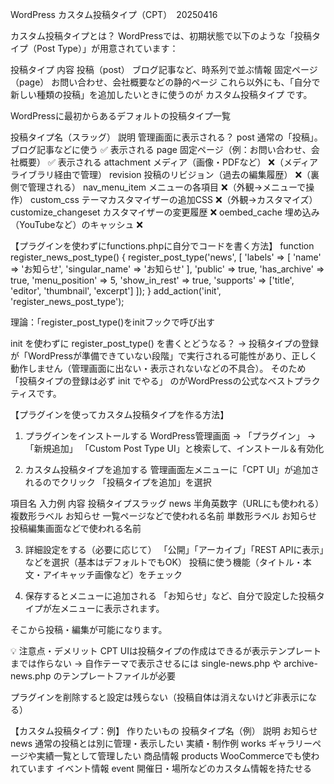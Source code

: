 WordPress カスタム投稿タイプ（CPT）　20250416

カスタム投稿タイプとは？
WordPressでは、初期状態で以下のような「投稿タイプ（Post Type）」が用意されています：

投稿タイプ	                    内容
投稿（post）	            ブログ記事など、時系列で並ぶ情報
固定ページ（page）	        お問い合わせ、会社概要などの静的ページ
これら以外にも、「自分で新しい種類の投稿」を追加したいときに使うのが カスタム投稿タイプ です。

WordPressに最初からあるデフォルトの投稿タイプ一覧

投稿タイプ名（スラッグ）	                説明	                                管理画面に表示される？
post	                        通常の「投稿」。ブログ記事などに使う	          ✅ 表示される
page	                        固定ページ（例：お問い合わせ、会社概要）    	  ✅ 表示される
attachment	                    メディア（画像・PDFなど）               	    ❌（メディアライブラリ経由で管理）
revision	                    投稿のリビジョン（過去の編集履歴）	              ❌（裏側で管理される）
nav_menu_item               	メニューの各項目                            	❌（外観→メニューで操作）
custom_css	                    テーマカスタマイザーの追加CSS               	❌（外観→カスタマイズ）
customize_changeset	            カスタマイザーの変更履歴	❌
oembed_cache	                埋め込み（YouTubeなど）のキャッシュ	❌


【プラグインを使わずにfunctions.phpに自分でコードを書く方法】
function register_news_post_type() {
  register_post_type('news', [
    'labels' => [
      'name' => 'お知らせ',
      'singular_name' => 'お知らせ'
    ],
    'public' => true,
    'has_archive' => true,
    'menu_position' => 5,
    'show_in_rest' => true,
    'supports' => ['title', 'editor', 'thumbnail', 'excerpt']
  ]);
}
add_action('init', 'register_news_post_type');
<!-- WordPressが 'init'（初期化）というタイミングになったときに、register_news_post_type という自作の関数を実行する -->
理論：「register_post_type()をinitフックで呼び出す

 init を使わずに register_post_type() を書くとどうなる？
→ 投稿タイプの登録が「WordPressが準備できていない段階」で実行される可能性があり、正しく動作しません（管理画面に出ない・表示されないなどの不具合）。
そのため 「投稿タイプの登録は必ず init でやる」 のがWordPressの公式なベストプラクティスです。


【プラグインを使ってカスタム投稿タイプを作る方法】
1. プラグインをインストールする
WordPress管理画面 → 「プラグイン」 → 「新規追加」
「Custom Post Type UI」と検索して、インストール＆有効化

2. カスタム投稿タイプを追加する
管理画面左メニューに「CPT UI」が追加されるのでクリック
「投稿タイプを追加」を選択

項目名	                                入力例	                                内容
投稿タイプスラッグ	                     news                       	半角英数字（URLにも使われる）
複数形ラベル	                        お知らせ                    	一覧ページなどで使われる名前
単数形ラベル	                        お知らせ                    	投稿編集画面などで使われる名前

3. 詳細設定をする（必要に応じて）
「公開」「アーカイブ」「REST APIに表示」などを選択（基本はデフォルトでもOK）
投稿に使う機能（タイトル・本文・アイキャッチ画像など）をチェック

4. 保存するとメニューに追加される
「お知らせ」など、自分で設定した投稿タイプが左メニューに表示されます。

そこから投稿・編集が可能になります。

💡 注意点・デメリット
CPT UIは投稿タイプの作成はできるが表示テンプレートまでは作らない
→ 自作テーマで表示させるには single-news.php や archive-news.php のテンプレートファイルが必要

プラグインを削除すると設定は残らない（投稿自体は消えないけど非表示になる）


【カスタム投稿タイプ：例】
作りたいもの	                    投稿タイプ名（例）	                    説明
お知らせ	                        news                        	通常の投稿とは別に管理・表示したい
実績・制作例	                    works                       	ギャラリーページや実績一覧として管理したい
商品情報	                        products                    	WooCommerceでも使われています
イベント情報	                    event                       	開催日・場所などのカスタム情報を持たせる

